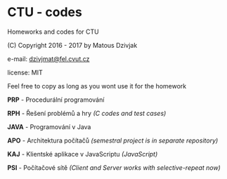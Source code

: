 # CTU - codes

Homeworks and codes for CTU

(C) Copyright 2016 - 2017 by Matous Dzivjak

e-mail:   dzivjmat@fel.cvut.cz

license:  MIT

Feel free to copy as long as you wont use it for the homework

<b>PRP</b> - Procedurální programování

<b>RPH</b> - Řešení problémů a hry <i>(C codes and test cases)</i>

<b>JAVA</b> - Programování v Java

<b>APO</b> - Architektura počítačů <i>(semestral project is in separate repository)</i>

<b>KAJ</b> - Klientské aplikace v JavaScriptu <i>(JavaScript)</i>

<b>PSI</b> - Počítačové sítě <i>(Client and Server works with selective-repeat now)</i>
